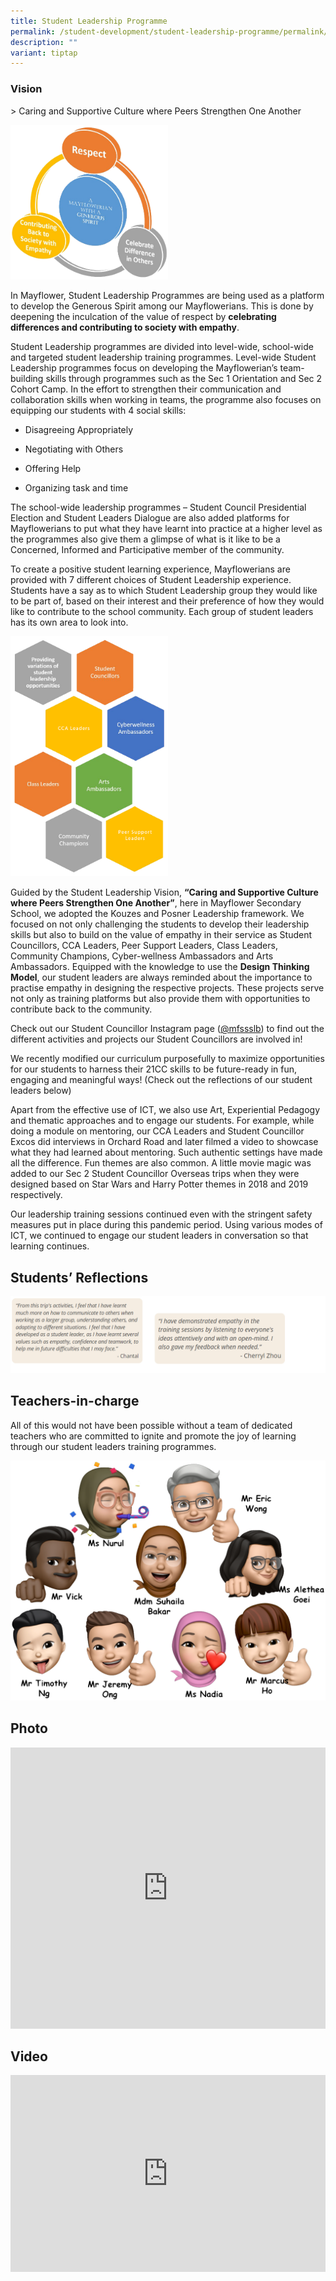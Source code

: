 ```yaml
---
title: Student Leadership Programme
permalink: /student-development/student-leadership-programme/permalink/
description: ""
variant: tiptap
---
```

<h3>Vision</h3><p>&gt; Caring and Supportive Culture where Peers Strengthen One Another</p><div class="isomer-image-wrapper"><img style="width:50%" height="auto" width="100%" src="/images/leadership.png"></div><p>In Mayflower, Student Leadership Programmes are being used as a platform to develop the Generous Spirit among our Mayflowerians. This is done by deepening the inculcation of the value of respect by&nbsp;<strong>celebrating differences and contributing to society with empathy</strong>.</p><p>Student Leadership programmes are divided into level-wide, school-wide and targeted student leadership training programmes. Level-wide Student Leadership programmes focus on developing the Mayflowerian’s team-building skills through programmes such as the Sec 1 Orientation and Sec 2 Cohort Camp. In the effort to strengthen their communication and collaboration skills when working in teams, the programme also focuses on equipping our students with 4 social skills:</p><ul data-tight="true" class="tight"><li><p>Disagreeing Appropriately</p></li><li><p>Negotiating with Others</p></li><li><p>Offering Help</p></li><li><p>Organizing task and time</p></li></ul><p>The school-wide leadership programmes – Student Council Presidential Election and Student Leaders Dialogue are also added platforms for Mayflowerians to put what they have learnt into practice at a higher level as the programmes also give them a glimpse of what is it like to be a Concerned, Informed and Participative member of the community.</p><p>To create a positive student learning experience, Mayflowerians are provided with 7 different choices of Student Leadership experience. Students have a say as to which Student Leadership group they would like to be part of, based on their interest and their preference of how they would like to contribute to the school community. Each group of student leaders has its own area to look into.</p><div class="isomer-image-wrapper"><img style="width:50%" height="auto" width="100%" src="/images/leadership2.png"></div><p>Guided by the Student Leadership Vision,&nbsp;<strong>“Caring and Supportive Culture where Peers Strengthen One Another”</strong>, here in Mayflower Secondary School, we adopted the Kouzes and Posner Leadership framework. We focused on not only challenging the students to develop their leadership skills but also to build on the value of empathy in their service as Student Councillors, CCA Leaders, Peer Support Leaders, Class Leaders, Community Champions, Cyber-wellness Ambassadors and Arts Ambassadors. Equipped with the knowledge to use the&nbsp;<strong>Design Thinking Model</strong>, our student leaders are always reminded about the importance to practise empathy in designing the respective projects. These projects serve not only as training platforms but also provide them with opportunities to contribute back to the community.</p><p>Check out our Student Councillor Instagram page (<a href="https://www.instagram.com/mfssslb/" rel="noopener noreferrer nofollow" target="_blank">@mfssslb</a>) to find out the different activities and projects our Student Councillors are involved in!</p><p>We recently modified our curriculum purposefully to maximize opportunities for our students to harness their 21CC skills to be future-ready in fun, engaging and meaningful ways! (Check out the reflections of our student leaders below)</p><p>Apart from the effective use of ICT, we also use Art, Experiential Pedagogy and thematic approaches and to engage our students. For example, while doing a module on mentoring, our CCA Leaders and Student Councillor Excos did interviews in Orchard Road and later filmed a video to showcase what they had learned about mentoring. Such authentic settings have made all the difference. Fun themes are also common. A little movie magic was added to our Sec 2 Student Councillor Overseas trips when they were designed based on Star Wars and Harry Potter themes in 2018 and 2019 respectively.</p><p>Our leadership training sessions continued even with the stringent safety measures put in place during this pandemic period. Using various modes of ICT, we continued to engage our student leaders in conversation so that learning continues.</p><h2>Students’ Reflections</h2><div class="isomer-image-wrapper"><img style="width: 100%" height="auto" width="100%" alt="" src="/images/leadership3.png"></div><h2>Teachers-in-charge</h2><p>All of this would not have been possible without a team of dedicated teachers who are committed to ignite and promote the joy of learning through our student leaders training programmes.</p><div class="isomer-image-wrapper"><img style="width: 100%" height="auto" width="100%" alt="" src="/images/leadership4.png"></div><h2>Photo</h2><div class="iframe-wrapper"><iframe height="450" width="100%" allowfullscreen="true" frameborder="0" src="https://docs.google.com/presentation/d/e/2PACX-1vSXUD5a4ykAq4CKuEvDVbs4H33f9ffJOK87BsWWGwUfj_YMElAVTgC57elWLo4n5CYUi-AHyAqueNbb/embed?start=true&amp;loop=true&amp;delayms=3000"></iframe></div><h2>Video</h2><div class="iframe-wrapper"><iframe height="315" width="100%" allowfullscreen="true" frameborder="0" src="https://www.youtube.com/embed/f85hkwNLC-Y?si=eXgFduDfT6HqR5U5"></iframe></div><p></p>